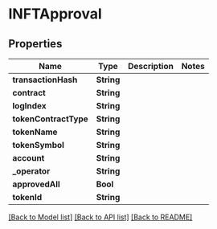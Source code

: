 # INFTApproval

## Properties
Name | Type | Description | Notes
------------ | ------------- | ------------- | -------------
**transactionHash** | **String** |  | 
**contract** | **String** |  | 
**logIndex** | **String** |  | 
**tokenContractType** | **String** |  | 
**tokenName** | **String** |  | 
**tokenSymbol** | **String** |  | 
**account** | **String** |  | 
**_operator** | **String** |  | 
**approvedAll** | **Bool** |  | 
**tokenId** | **String** |  | 

[[Back to Model list]](../README.md#documentation-for-models) [[Back to API list]](../README.md#documentation-for-api-endpoints) [[Back to README]](../README.md)


